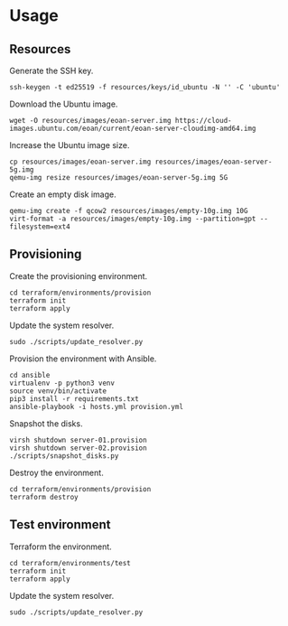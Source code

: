 # Usage

## Resources

Generate the SSH key.

    ssh-keygen -t ed25519 -f resources/keys/id_ubuntu -N '' -C 'ubuntu'

Download the Ubuntu image.

    wget -O resources/images/eoan-server.img https://cloud-images.ubuntu.com/eoan/current/eoan-server-cloudimg-amd64.img

Increase the Ubuntu image size.

    cp resources/images/eoan-server.img resources/images/eoan-server-5g.img
    qemu-img resize resources/images/eoan-server-5g.img 5G


Create an empty disk image.

    qemu-img create -f qcow2 resources/images/empty-10g.img 10G
    virt-format -a resources/images/empty-10g.img --partition=gpt --filesystem=ext4

## Provisioning

Create the provisioning environment.

    cd terraform/environments/provision
    terraform init
    terraform apply

Update the system resolver.

    sudo ./scripts/update_resolver.py

Provision the environment with Ansible.

    cd ansible
    virtualenv -p python3 venv
    source venv/bin/activate
    pip3 install -r requirements.txt
    ansible-playbook -i hosts.yml provision.yml

Snapshot the disks.

    virsh shutdown server-01.provision
    virsh shutdown server-02.provision
    ./scripts/snapshot_disks.py

Destroy the environment.

    cd terraform/environments/provision
    terraform destroy

## Test environment

Terraform the environment.

    cd terraform/environments/test
    terraform init
    terraform apply

Update the system resolver.

    sudo ./scripts/update_resolver.py
